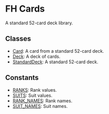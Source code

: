 # FH Cards

A standard 52-card deck library.

## Classes

- [Card](classes/Card.md): A card from a standard 52-card deck.
- [Deck](classes/Deck.md): A deck of cards.
- [StandardDeck](classes/StandardDeck.md): A standard 52-card deck.

## Constants

- [RANKS](constants/RANKS.md): Rank values.
- [SUITS](constants/SUITS.md): Suit values.
- [RANK_NAMES](constants/RANK_NAMES.md): Rank names.
- [SUIT_NAMES](constants/SUIT_NAMES.md): Suit names.
